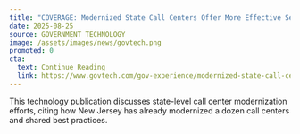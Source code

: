```yaml
---
title: "COVERAGE: Modernized State Call Centers Offer More Effective Service"
date: 2025-08-25
source: GOVERNMENT TECHNOLOGY
image: /assets/images/news/govtech.png
promoted: 0
cta:
  text: Continue Reading
  link: https://www.govtech.com/gov-experience/modernized-state-call-centers-offer-more-effective-service
---
```


This technology publication discusses state-level call center modernization efforts, citing how New Jersey has already modernized a dozen call centers and shared best practices.
